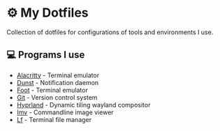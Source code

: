 # ⚙️ My Dotfiles

Collection of dotfiles for configurations of tools and environments I use.

## 💻 Programs I use

- [Alacritty](https://github.com/alacritty/alacritty) - Terminal emulator
- [Dunst](https://github.com/dunst-project/dunst) - Notification daemon
- [Foot](https://codeberg.org/dnkl/foot) - Terminal emulator
- [Git](https://github.com/git/git) - Version control system
- [Hyprland](https://github.com/hyprwm/Hyprland) - Dynamic tiling wayland compositor
- [Imv](https://sr.ht/~exec64/imv) - Commandline image viewer
- [Lf](https://github.com/gokcehan/lf) - Terminal file manager

